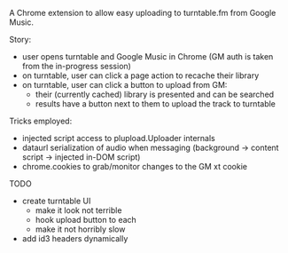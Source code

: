 A Chrome extension to allow easy uploading to turntable.fm from Google Music.

Story:
* user opens turntable and Google Music in Chrome (GM auth is taken from the in-progress session)
* on turntable, user can click a page action to recache their library
* on turntable, user can click a button to upload from GM:
  * their (currently cached) library is presented and can be searched
  * results have a button next to them to upload the track to turntable


Tricks employed:
* injected script access to plupload.Uploader internals
* dataurl serialization of audio when messaging (background -> content script -> injected in-DOM script)
* chrome.cookies to grab/monitor changes to the GM xt cookie


TODO
* create turntable UI
  * make it look not terrible
  * hook upload button to each
  * make it not horribly slow
* add id3 headers dynamically
